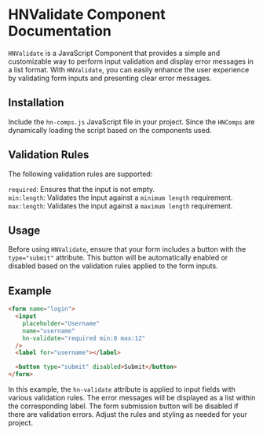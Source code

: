 # HNValidate Component Documentation

`HNValidate` is a JavaScript Component that provides a simple and customizable way to perform input validation and display error messages in a list format. With `HNValidate`, you can easily enhance the user experience by validating form inputs and presenting clear error messages.

## Installation

Include the `hn-comps.js` JavaScript file in your project. Since the `HNComps` are dynamically loading the script based on the components used.

## Validation Rules

The following validation rules are supported:

`required`: Ensures that the input is not empty.<br>
`min:length`: Validates the input against a `minimum length` requirement.<br>
`max:length`: Validates the input against a `maximum length` requirement.

## Usage

Before using `HNValidate`, ensure that your form includes a button with the `type="submit"` attribute. This button will be automatically enabled or disabled based on the validation rules applied to the form inputs.

## Example

```html
<form name="login">
  <input
    placeholder="Username"
    name="username"
    hn-validate="required min:8 max:12"
  />
  <label for="username"></label>

  <button type="submit" disabled>Submit</button>
</form>
```

In this example, the `hn-validate` attribute is applied to input fields with various validation rules. The error messages will be displayed as a list within the corresponding label. The form submission button will be disabled if there are validation errors. Adjust the rules and styling as needed for your project.
